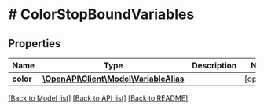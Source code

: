 # # ColorStopBoundVariables

## Properties

Name | Type | Description | Notes
------------ | ------------- | ------------- | -------------
**color** | [**\OpenAPI\Client\Model\VariableAlias**](VariableAlias.md) |  | [optional]

[[Back to Model list]](../../README.md#models) [[Back to API list]](../../README.md#endpoints) [[Back to README]](../../README.md)

